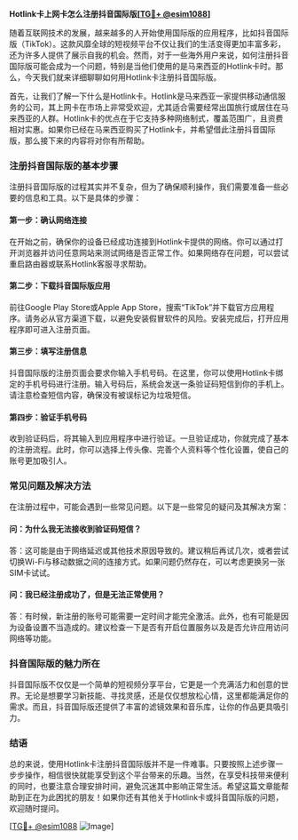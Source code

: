 **Hotlink卡上网卡怎么注册抖音国际版[[TG💪+ @esim1088](https://t.me/s/esim1088)]**

随着互联网技术的发展，越来越多的人开始使用国际版的应用程序，比如抖音国际版（TikTok）。这款风靡全球的短视频平台不仅让我们的生活变得更加丰富多彩，还为许多人提供了展示自我的机会。然而，对于一些海外用户来说，如何注册抖音国际版可能会成为一个问题，特别是当他们使用的是马来西亚的Hotlink卡时。那么，今天我们就来详细聊聊如何用Hotlink卡注册抖音国际版。

首先，让我们了解一下什么是Hotlink卡。Hotlink是马来西亚一家提供移动通信服务的公司，其上网卡在市场上非常受欢迎，尤其适合需要经常出国旅行或居住在马来西亚的人群。Hotlink卡的优点在于它支持多种网络制式，覆盖范围广，且资费相对实惠。如果你已经在马来西亚购买了Hotlink卡，并希望借此注册抖音国际版，那么接下来的内容将对你有所帮助。

### 注册抖音国际版的基本步骤

注册抖音国际版的过程其实并不复杂，但为了确保顺利操作，我们需要准备一些必要的信息和工具。以下是具体的步骤：

#### 第一步：确认网络连接
在开始之前，确保你的设备已经成功连接到Hotlink卡提供的网络。你可以通过打开浏览器并访问任意网站来测试网络是否正常工作。如果网络存在问题，可以尝试重启路由器或联系Hotlink客服寻求帮助。

#### 第二步：下载抖音国际版应用
前往Google Play Store或Apple App Store，搜索“TikTok”并下载官方应用程序。请务必从官方渠道下载，以避免安装假冒软件的风险。安装完成后，打开应用程序即可进入注册页面。

#### 第三步：填写注册信息
抖音国际版的注册页面会要求你输入手机号码。在这里，你可以使用Hotlink卡绑定的手机号码进行注册。输入号码后，系统会发送一条验证码短信到你的手机上。请注意检查短信内容，确保没有被误标记为垃圾短信。

#### 第四步：验证手机号码
收到验证码后，将其输入到应用程序中进行验证。一旦验证成功，你就完成了基本的注册流程。此时，你可以选择上传头像、完善个人资料等个性化设置，使自己的账号更加吸引人。

### 常见问题及解决方法

在注册过程中，可能会遇到一些常见问题。以下是一些常见的疑问及其解决方案：

#### 问：为什么我无法接收到验证码短信？
答：这可能是由于网络延迟或其他技术原因导致的。建议稍后再试几次，或者尝试切换Wi-Fi与移动数据之间的连接方式。如果问题仍然存在，可以考虑更换另一张SIM卡试试。

#### 问：我已经注册成功了，但是无法正常使用？
答：有时候，新注册的账号可能需要一定时间才能完全激活。此外，也有可能是因为设备设置不当造成的。建议检查一下是否有开启位置服务以及是否允许应用访问网络等功能。

### 抖音国际版的魅力所在

抖音国际版不仅仅是一个简单的短视频分享平台，它更是一个充满活力和创意的世界。无论是想要学习新技能、寻找灵感，还是仅仅想放松心情，这里都能满足你的需求。而且，抖音国际版还提供了丰富的滤镜效果和音乐库，让你的作品更具吸引力。

### 结语

总的来说，使用Hotlink卡注册抖音国际版并不是一件难事。只要按照上述步骤一步步操作，相信很快就能享受到这个平台带来的乐趣。当然，在享受科技带来便利的同时，也要注意合理安排时间，避免沉迷其中影响正常生活。希望这篇文章能帮助到正在为此困扰的朋友！如果你还有其他关于Hotlink卡或抖音国际版的问题，欢迎随时提问。

[[TG💪+ @esim1088](https://t.me/s/esim1088) ![Image](https://i.postimg.cc/4NQfJmqS/Snipaste-2025-05-13-00-14-12.png)]